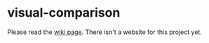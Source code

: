 # visual-comparison
Please read the [wiki page](https://github.com/geometrygeeks/visual-comparison/wiki). There isn't a website for this project yet.
